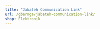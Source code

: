 ```yaml
---
title: "Jabateh Communication Link"
url: /gbarnga/jabateh-communication-link/
shop: Elektronik
---
```

